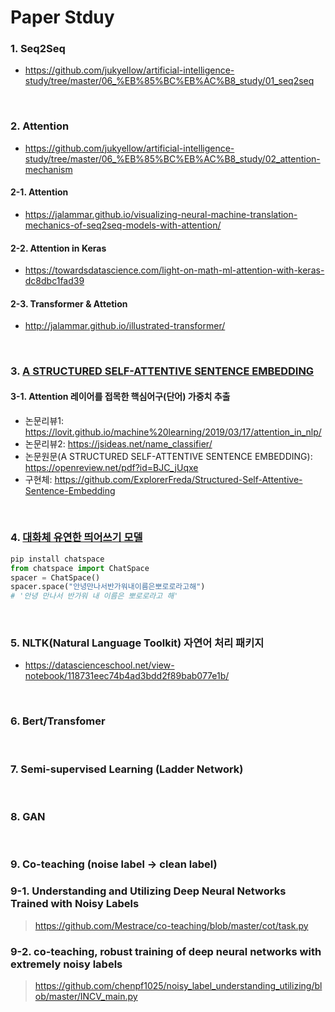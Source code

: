 # Paper Stduy

### 1. Seq2Seq
- https://github.com/jukyellow/artificial-intelligence-study/tree/master/06_%EB%85%BC%EB%AC%B8_study/01_seq2seq

<br>

### 2. Attention
- https://github.com/jukyellow/artificial-intelligence-study/tree/master/06_%EB%85%BC%EB%AC%B8_study/02_attention-mechanism

#### 2-1. Attention  
- https://jalammar.github.io/visualizing-neural-machine-translation-mechanics-of-seq2seq-models-with-attention/  
#### 2-2. Attention in Keras  
- https://towardsdatascience.com/light-on-math-ml-attention-with-keras-dc8dbc1fad39  
#### 2-3. Transformer & Attetion
- http://jalammar.github.io/illustrated-transformer/  


<br>

### 3. [A STRUCTURED SELF-ATTENTIVE SENTENCE EMBEDDING](https://github.com/jukyellow/artificial-intelligence-study/tree/master/06_%EB%85%BC%EB%AC%B8_study/03_STRUCTURED%20SELF-ATTENTIVE%20SENTENCE%20EMBEDDING)  

#### 3-1. Attention 레이어를 접목한 핵심어구(단어) 가중치 추출  
- 논문리뷰1: https://lovit.github.io/machine%20learning/2019/03/17/attention_in_nlp/    
- 논문리뷰2: https://jsideas.net/name_classifier/  
- 논문원문(A STRUCTURED SELF-ATTENTIVE SENTENCE EMBEDDING): https://openreview.net/pdf?id=BJC_jUqxe  
- 구현체: https://github.com/ExplorerFreda/Structured-Self-Attentive-Sentence-Embedding  


<br>

### 4. [대화체 유연한 띄어쓰기 모델](https://github.com/jukyellow/artificial-intelligence-study/blob/master/06_%EB%85%BC%EB%AC%B8_study/2_%EB%8C%80%ED%99%94%EC%B2%B4%20%EC%9C%A0%EC%97%B0%ED%95%9C%20%EB%9D%84%EC%96%B4%EC%93%B0%EA%B8%B0%20%EB%AA%A8%EB%8D%B8.md)
```python
pip install chatspace
from chatspace import ChatSpace
spacer = ChatSpace()
spacer.space("안녕만나서반가워내이름은뽀로로라고해")
# '안녕 만나서 반가워 내 이름은 뽀로로라고 해'
```

<br>

### 5. NLTK(Natural Language Toolkit) 자연어 처리 패키지  
- https://datascienceschool.net/view-notebook/118731eec74b4ad3bdd2f89bab077e1b/  

<br>

### 6. Bert/Transfomer

<br>

### 7. Semi-supervised Learning (Ladder Network)

<br>

### 8. GAN
<br>

### 9. Co-teaching (noise label -> clean label)  
### 9-1. Understanding and Utilizing Deep Neural Networks Trained with Noisy Labels
> https://github.com/Mestrace/co-teaching/blob/master/cot/task.py
### 9-2. co-teaching, robust training of deep neural networks with extremely noisy labels
> https://github.com/chenpf1025/noisy_label_understanding_utilizing/blob/master/INCV_main.py

